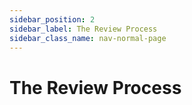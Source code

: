 ```yaml
---
sidebar_position: 2
sidebar_label: The Review Process
sidebar_class_name: nav-normal-page
---
```


# The Review Process

